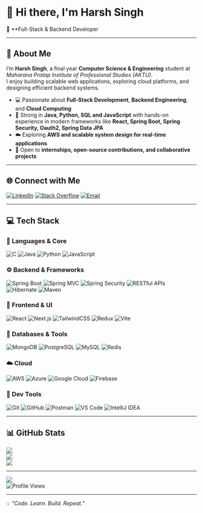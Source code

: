 # 👋 Hi there, I'm Harsh Singh  

🚀 **Full-Stack & Backend Developer

---

## 💫 About Me  
I’m **Harsh Singh**, a final year **Computer Science & Engineering** student at *Maharana Pratap Institute of Professional Studies (AKTU)*.  
I enjoy building scalable web applications, exploring cloud platforms, and designing efficient backend systems.

- 💻 Passionate about **Full-Stack Development**, **Backend Engineering**, and **Cloud Computing**  
- 🧠 Strong in **Java, Python, SQL and JavaScript** with hands-on experience in modern frameworks like **React, Spring Boot, Spring Security, Oauth2, Spring Data JPA**  
- ☁️ Exploring **AWS and scalable system design for real-time applications**  
- 🤝 Open to **internships, open-source contributions, and collaborative projects**

---

## 🌐 Connect with Me  
[![LinkedIn](https://img.shields.io/badge/LinkedIn-%230077B5.svg?logo=linkedin&logoColor=white)](https://www.linkedin.com/in/harsh-singh-830835250)
[![Stack Overflow](https://img.shields.io/badge/-Stackoverflow-FE7A16?logo=stack-overflow&logoColor=white)](https://stackoverflow.com/users/31314549)
[![Email](https://img.shields.io/badge/Email-D14836?logo=gmail&logoColor=white)](mailto:Harshsinghlo737@gmail.com)

---

## 💻 Tech Stack  

### 🧩 Languages & Core
![C](https://img.shields.io/badge/C-%2300599C.svg?style=for-the-badge&logo=c&logoColor=white)
![Java](https://img.shields.io/badge/Java-%23ED8B00.svg?style=for-the-badge&logo=openjdk&logoColor=white)
![Python](https://img.shields.io/badge/Python-3776AB.svg?style=for-the-badge&logo=python&logoColor=ffdd54)
![JavaScript](https://img.shields.io/badge/JavaScript-%23323330.svg?style=for-the-badge&logo=javascript&logoColor=%23F7DF1E)

### ⚙️ Backend & Frameworks  
![Spring Boot](https://img.shields.io/badge/Spring%20Boot-6DB33F?style=for-the-badge&logo=springboot&logoColor=white) 
![Spring MVC](https://img.shields.io/badge/Spring%20MVC-6DB33F?style=for-the-badge&logo=spring&logoColor=white) 
![Spring Security](https://img.shields.io/badge/Spring%20Security-6DB33F?style=for-the-badge&logo=springsecurity&logoColor=white) 
![RESTful APIs](https://img.shields.io/badge/RESTful%20APIs-007EC6?style=for-the-badge&logo=rest&logoColor=white) 
![Hibernate](https://img.shields.io/badge/Hibernate-5C7A1F?style=for-the-badge&logo=hibernate&logoColor=white) 
![Maven](https://img.shields.io/badge/Maven-C71A36?style=for-the-badge&logo=apache-maven&logoColor=white)



### 🧠 Frontend & UI
![React](https://img.shields.io/badge/React-%2320232a.svg?style=for-the-badge&logo=react&logoColor=%2361DAFB)
![Next.js](https://img.shields.io/badge/Next.js-black?style=for-the-badge&logo=next.js&logoColor=white)
![TailwindCSS](https://img.shields.io/badge/TailwindCSS-%2338B2AC.svg?style=for-the-badge&logo=tailwind-css&logoColor=white)
![Redux](https://img.shields.io/badge/Redux-%23593d88.svg?style=for-the-badge&logo=redux&logoColor=white)
![Vite](https://img.shields.io/badge/Vite-%23646CFF.svg?style=for-the-badge&logo=vite&logoColor=white)

### 🧰 Databases & Tools
![MongoDB](https://img.shields.io/badge/MongoDB-%234ea94b.svg?style=for-the-badge&logo=mongodb&logoColor=white)
![PostgreSQL](https://img.shields.io/badge/PostgreSQL-%23316192.svg?style=for-the-badge&logo=postgresql&logoColor=white)
![MySQL](https://img.shields.io/badge/MySQL-4479A1.svg?style=for-the-badge&logo=mysql&logoColor=white)
![Redis](https://img.shields.io/badge/Redis-%23DD0031.svg?style=for-the-badge&logo=redis&logoColor=white)

### ☁️ Cloud 
![AWS](https://img.shields.io/badge/AWS-%23FF9900.svg?style=for-the-badge&logo=amazon-aws&logoColor=white)
![Azure](https://img.shields.io/badge/Azure-%230072C6.svg?style=for-the-badge&logo=microsoftazure&logoColor=white)
![Google Cloud](https://img.shields.io/badge/Google%20Cloud-%234285F4.svg?style=for-the-badge&logo=google-cloud&logoColor=white)
![Firebase](https://img.shields.io/badge/Firebase-%23039BE5.svg?style=for-the-badge&logo=firebase)


### 🧩 Dev Tools
![Git](https://img.shields.io/badge/Git-%23F05033.svg?style=for-the-badge&logo=git&logoColor=white)
![GitHub](https://img.shields.io/badge/GitHub-%23121011.svg?style=for-the-badge&logo=github&logoColor=white)
![Postman](https://img.shields.io/badge/Postman-FF6C37?style=for-the-badge&logo=postman&logoColor=white)
![VS Code](https://img.shields.io/badge/VS%20Code-007ACC.svg?style=for-the-badge&logo=visualstudiocode&logoColor=white)
![IntelliJ IDEA](https://img.shields.io/badge/IntelliJ%20IDEA-%23000000.svg?style=for-the-badge&logo=intellij-idea&logoColor=white)

---

## 📊 GitHub Stats  
![](https://github-readme-stats.vercel.app/api?username=Harsh-Singh737&theme=github_dark&hide_border=false&include_all_commits=true&count_private=true)  
![](https://streak-stats.demolab.com?user=Harsh-Singh737&theme=github-dark-blue&hide_border=false)  
![](https://github-readme-stats.vercel.app/api/top-langs/?username=Harsh-Singh737&theme=github_dark&hide_border=false&layout=compact)

---

[![](https://visitcount.itsvg.in/api?id=Harsh-Singh737&icon=0&color=0)](https://visitcount.itsvg.in)  
![Profile Views](https://komarev.com/ghpvc/?username=Harsh-Singh737&label=Profile%20Views&color=0e75b6&style=flat)

---
💡 *“Code. Learn. Build. Repeat.”*  
